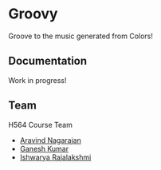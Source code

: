 # Groovy

Groove to the music generated from Colors!

## Documentation

Work in progress!

## Team

H564 Course Team

- [Aravind Nagarajan](https://www.linkedin.com/in/aravindmaya/)
- [Ganesh Kumar](https://www.linkedin.com/in/ganeshkumartk/)
- [Ishwarya Rajalakshmi](https://www.linkedin.com/in/ishwarya-rajalaxmi-subramanian-b2b645198/)

